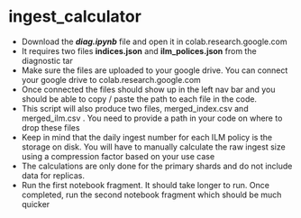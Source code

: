 # ingest_calculator

- Download the **_diag.ipynb_** file and open it in colab.research.google.com
- It requires two files **indices.json** and **ilm_polices.json** from the diagnostic tar
- Make sure the files are uploaded to your google drive. You can connect your google drive to colab.research.google.com
- Once connected the files should show up in the left nav bar and you should be able to copy / paste the path to each file in the code.
- This script will also produce two files, merged_index.csv and merged_ilm.csv . You need to provide a path in your code on where to drop these files
- Keep in mind that the daily ingest number for each ILM policy is the storage on disk. You will have to manually calculate the raw ingest size using a compression factor based on your use case
- The calculations are only done for the primary shards and do not include data for replicas.
- Run the first notebook fragment. It should take longer to run. Once completed, run the second notebook fragment which should be much quicker
